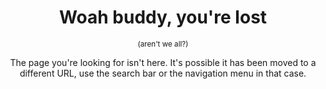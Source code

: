 <center>

# Woah buddy, you're lost
<small>(aren't we all?)</small>

The page you're looking for isn't here. It's possible it has been moved to a different URL, use the search bar or the navigation menu in that case.

</center>
